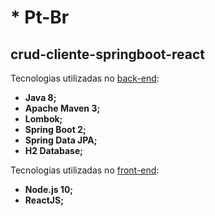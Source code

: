 # * Pt-Br
## crud-cliente-springboot-react

Tecnologias utilizadas no [back-end](./back-end/README.md):
* **Java 8;**
* **Apache Maven 3;**
* **Lombok;**
* **Spring Boot 2;**
* **Spring Data JPA;**
* **H2 Database;**

Tecnologias utilizadas no [front-end](./front-end/README.md):
* **Node.js 10;**
* **ReactJS;**
